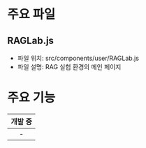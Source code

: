# 주요 파일

## RAGLab.js

- 파일 위치: src/components/user/RAGLab.js
- 파일 설명: RAG 실험 환경의 메인 페이지

# 주요 기능

| 개발 중 |
|:---:|
|-|